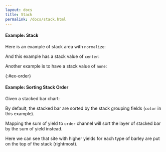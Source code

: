 ```yaml
---
layout: docs
title: Stack
permalink: /docs/stack.html
---
```

<!-- TODO: Intro for stack -->

#### Example: Stack
Here is an example of stack area with `normalize`:
<div class="vl-example" data-name="stacked_area_normalize"></div>

And this example has a stack value of `center`:
<div class="vl-example" data-name="stacked_area_stream"></div>

Another example is to have a stack value of `none`:
<div class="vl-example" data-name="bar_layered_transparent"></div>


{:#ex-order}
#### Example: Sorting Stack Order

Given a stacked bar chart:

<div class="vl-example" data-name="stacked_bar_h"></div>

By default, the stacked bar are sorted by the stack grouping fields (`color` in this example).

Mapping the sum of yield to `order` channel will sort the layer of stacked bar by the sum of yield instead.

<div class="vl-example" data-name="stacked_bar_h_order"></div>

Here we can see that site with higher yields for each type of barley are put on the top of the stack (rightmost).